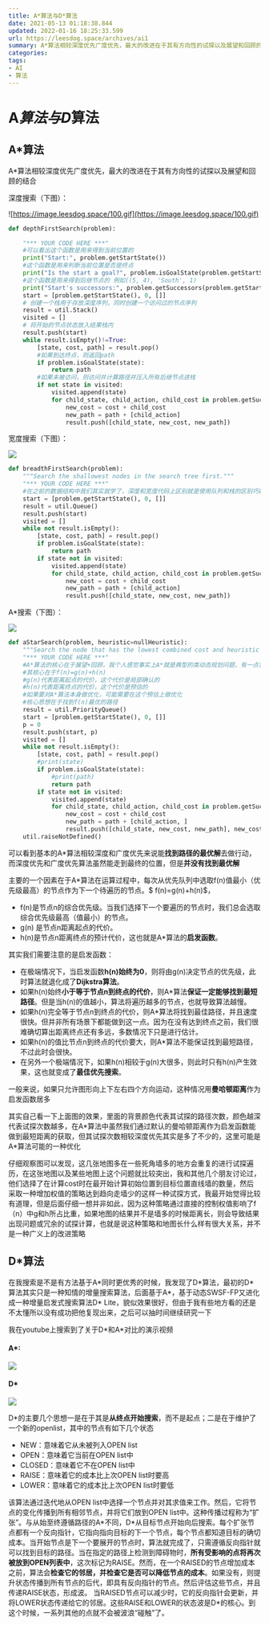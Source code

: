 ```yaml
---
title: A*算法与D*算法
date: 2021-05-13 01:18:38.844
updated: 2022-01-16 18:25:33.599
url: https://leesdog.space/archives/ai1
summary: A*算法相较深度优先广度优先，最大的改进在于其有方向性的试探以及展望和回顾的结合
categories: 
tags: 
- AI
- 算法
---
```


# A*算法与D*算法


## A*算法

A*算法相较深度优先广度优先，最大的改进在于其有方向性的试探以及展望和回顾的结合

深度搜索（下图）：

![https://image.leesdog.space/100.gif](https://image.leesdog.space/100.gif)

```python
def depthFirstSearch(problem):

    "*** YOUR CODE HERE ***"
    #可以看出这个函数是用来得到当前位置的
    print("Start:", problem.getStartState())
    #这个函数是用来判断当前位置是否是终点
    print("Is the start a goal?", problem.isGoalState(problem.getStartState()))
    #这个函数是用来得到后继节点的 例如((5, 4), 'South', 1)
    print("Start's successors:", problem.getSuccessors(problem.getStartState()))
    start = [problem.getStartState(), 0, []]
    # 创建一个栈用于存放深度序列，同时创建一个访问过的节点序列
    result = util.Stack()
    visited = []
    # 将开始的节点状态放入结果栈内
    result.push(start)
    while result.isEmpty()!=True:
        [state, cost, path] = result.pop()
        #如果到达终点，则返回path
        if problem.isGoalState(state):
            return path
        #如果未被访问，则访问并计算路径并压入所有后继节点进栈
        if not state in visited:
            visited.append(state)
            for child_state, child_action, child_cost in problem.getSuccessors(state):
                new_cost = cost + child_cost
                new_path = path + [child_action]
                result.push([child_state, new_cost, new_path])
```





宽度搜索（下图）：

![](https://image.leesdog.space/2%2000_00_00-00_00_30.gif)



```python
def breadthFirstSearch(problem):
    """Search the shallowest nodes in the search tree first."""
    "*** YOUR CODE HERE ***"
    #在之前的数据结构中我们其实就学了，深度和宽度代码上区别就是使用队列和栈的区别巧妙实现
    start = [problem.getStartState(), 0, []]
    result = util.Queue()
    result.push(start)  
    visited = []
    while not result.isEmpty():
        [state, cost, path] = result.pop()
        if problem.isGoalState(state):
            return path
        if state not in visited:
            visited.append(state)
            for child_state, child_action, child_cost in problem.getSuccessors(state):
                new_cost = cost + child_cost
                new_path = path + [child_action]
                result.push([child_state, new_cost, new_path])
```



A*搜索（下图）：

![](https://image.leesdog.space/3%2000_00_00-00_00_30.gif)



```python
def aStarSearch(problem, heuristic=nullHeuristic):
    """Search the node that has the lowest combined cost and heuristic first."""
    "*** YOUR CODE HERE ***"
    #A*算法的核心在于展望+回顾，我个人感觉事实上A*就是典型的类动态规划问题，有一点贪心的感觉
    #其核心在于f(n)=g(n)+h(n)
    #g(n)代表距离起点的代价，这个代价是局部确认的
    #h(n)代表距离终点的代价，这个代价是预估的
    #如果要对A*算法本身做优化，可能需要在这个预估上做优化
    #核心思想在于找到f(n)最优的路径
    result = util.PriorityQueue()
    start = [problem.getStartState(), 0, []]
    p = 0
    result.push(start, p)  
    visited = []
    while not result.isEmpty():
        [state, cost, path] = result.pop()
        #print(state)
        if problem.isGoalState(state):
            #print(path)
            return path 
        if state not in visited:
            visited.append(state)
            for child_state, child_action, child_cost in problem.getSuccessors(state):
                new_cost = cost + child_cost
                new_path = path + [child_action, ]
                result.push([child_state, new_cost, new_path], new_cost + heuristic(child_state, problem))
    util.raiseNotDefined()
```

可以看到基本的A*算法相较深度和广度优先来说能**找到路径的最优解**去做行动，而深度优先和广度优先算法虽然能走到最终的位置，但是**并没有找到最优解**

主要的一个因素在于A*算法在运算过程中，每次从优先队列中选取f(n)值最小（优先级最高）的节点作为下一个待遍历的节点。$ f(n)=g(n)+h(n)$，

- f(n)是节点n的综合优先级。当我们选择下一个要遍历的节点时，我们总会选取综合优先级最高（值最小）的节点。
- g(n) 是节点n距离起点的代价。
- h(n)是节点n距离终点的预计代价，这也就是A*算法的**启发函数**。

其实我们需要注意的是启发函数：

- 在极端情况下，当启发函数**h(n)始终为0**，则将由g(n)决定节点的优先级，此时算法就退化成了**Dijkstra算法**。
- 如果h(n)始终**小于等于节点n到终点的代价**，则A*算法**保证一定能够找到最短路径**。但是当h(n)的值越小，算法将遍历越多的节点，也就导致算法越慢。
- 如果h(n)完全等于节点n到终点的代价，则A*算法将找到最佳路径，并且速度很快。但并非所有场景下都能做到这一点。因为在没有达到终点之前，我们很难确切算出距离终点还有多远，多数情况下只是进行估计。
- 如果h(n)的值比节点n到终点的代价要大，则A*算法不能保证找到最短路径，不过此时会很快。
- 在另外一个极端情况下，如果h(n)相较于g(n)大很多，则此时只有h(n)产生效果，这也就变成了**最佳优先搜索**。

一般来说，如果只允许图形向上下左右四个方向运动，这种情况用**曼哈顿距离**作为启发函数居多

其实自己看一下上面图的效果，里面的背景颜色代表其试探的路径次数，颜色越深代表试探次数越多，在A*算法中虽然我们通过默认的曼哈顿距离作为启发函数能做到最短距离的获取，但其试探次数相较深度优先其实是多了不少的，这里可能是A\*算法可能的一种优化



仔细观察图可以发现，这几张地图多在一些死角墙多的地方会重复的进行试探遍历，在这张地图以及某些地图上这个问题就比较突出，我和其他几个朋友讨论过，他们选择了在计算cost时在最开始计算初始位置到目标位置直线墙的数量，然后采取一种增加权值的策略达到趋向走墙少的这样一种试探方式，我最开始觉得比较有道理，但是后面仔细一想并非如此，因为这种策略通过直接的控制权值影响了f（n）中g和h所占比重，如果地图的结果并不是墙多的时候距离长，则会导致结果出现问题或冗余的试探计算，也就是说这种策略和地图长什么样有很大关系，并不是一种广义上的改进策略



## D*算法

在我搜索是不是有方法基于A*同时更优秀的时候，我发现了D\*算法，最初的D\*算法其实只是一种知情的增量搜索算法，后面基于A\*，基于动态SWSF-FP又进化成一种增量启发式搜索算法D\* Lite，貌似效果很好，但由于我有些地方看的还是不太懂所以没有成功把他复现出来，之后可以抽时间继续研究一下

我在youtube上搜索到了关于D*和A\*对比的演示视频

#### A*:

![](https://image.leesdog.space/A%2000_00_00-00_00_30.gif)



#### D*

![](https://image.leesdog.space/D%2000_00_00-00_00_30.gif)





D*的主要几个思想一是在于其是**从终点开始搜索**，而不是起点；二是在于维护了一个新的openlist，其中的节点有如下几个状态

- NEW：意味着它从未被列入OPEN list
- OPEN：意味着它当前在OPEN list中
- CLOSED：意味着它不在OPEN list中
- RAISE：意味着它的成本比上次OPEN list时要高
- LOWER：意味着它的成本比上次OPEN list时要低

该算法通过迭代地从OPEN list中选择一个节点并对其求值来工作。然后，它将节点的变化传播到所有相邻节点，并将它们放到OPEN list中。这种传播过程称为“扩张”。与从始至终遵循路径的A\*不同，D*从目标节点开始向后搜索。每个扩张节点都有一个反向指针，它指向指向目标的下一个节点，每个节点都知道目标的确切成本。当开始节点是下一个要展开的节点时，算法就完成了，只需遵循反向指针就可以找到目标的路径。当在指定的路径上检测到障碍物时，**所有受影响的点将再次被放到OPEN列表中**，这次标记为RAISE。然而，在一个RAISED的节点增加成本之前，算法会**检查它的邻居，并检查它是否可以降低节点的成本**。如果没有，则提升状态传播到所有节点的后代，即具有反向指针的节点。然后评估这些节点，并且传递RAISE状态，形成波。 当RAISED节点可以减少时，它的反向指针会更新，并将LOWER状态传递给它的邻居。这些RAISE和LOWER的状态波是D\*的核心。到这个时候，一系列其他的点就不会被波浪“碰触”了。



